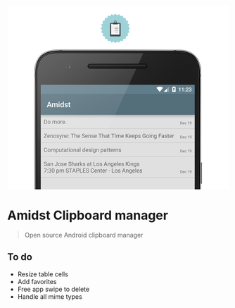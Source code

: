 ![;p](https://github.com/vinceiv/Amidst/blob/master/share/amidstbanner.png) 
# Amidst Clipboard manager
> Open source Android clipboard manager

## To do
- Resize table cells
- Add favorites
- Free app swipe to delete
- Handle all mime types
